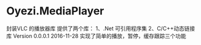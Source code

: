 # Oyezi.MediaPlayer
封装VLC 的播放器库
提供了两个库：
1、.Net 可引用程序集
2、C/C++动态链接库
Version 0.0.0.1  2016-11-28
实现了简单的播放，暂停，缓存跟踪三个功能
